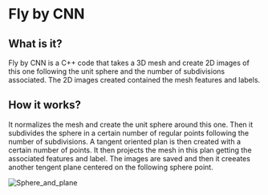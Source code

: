 # Fly by CNN

## What is it?
Fly by CNN is a C++ code that takes a 3D mesh and create 2D images of this one following the unit sphere and the number of subdivisions associated. The 2D images created contained the mesh features and labels.

## How it works?
It normalizes the mesh and create the unit sphere around this one. Then it subdivides the sphere in a certain number of regular points following the number of subdivisions. A tangent oriented plan is then created with a certain number of points. It then projects the mesh in this plan getting the associated features and label. The images are saved and then it creeates another tengent plane centered on the following sphere point.

![Sphere_and_plane](https://github.com/DCBIA-OrthoLab/fly-by-cnn/docs/Sphere_and_plane.png?raw=true)



